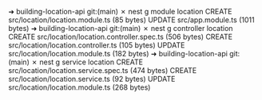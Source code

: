 ➜  building-location-api git:(main) ✗ nest g module location
CREATE src/location/location.module.ts (85 bytes)
UPDATE src/app.module.ts (1011 bytes)
➜  building-location-api git:(main) ✗ nest g controller location
CREATE src/location/location.controller.spec.ts (506 bytes)
CREATE src/location/location.controller.ts (105 bytes)
UPDATE src/location/location.module.ts (182 bytes)
➜  building-location-api git:(main) ✗ nest g service location
CREATE src/location/location.service.spec.ts (474 bytes)
CREATE src/location/location.service.ts (92 bytes)
UPDATE src/location/location.module.ts (268 bytes)
